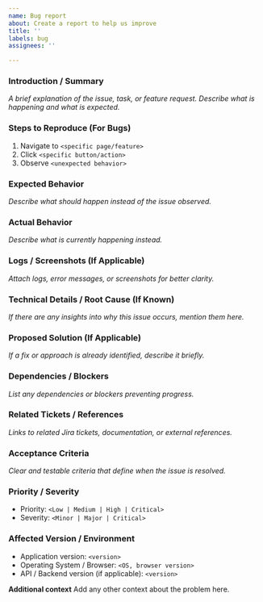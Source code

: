 ```yaml
---
name: Bug report
about: Create a report to help us improve
title: ''
labels: bug
assignees: ''

---
```


### **Introduction / Summary**  
_A brief explanation of the issue, task, or feature request. Describe what is happening and what is expected._  

### **Steps to Reproduce (For Bugs)**  
1. Navigate to `<specific page/feature>`  
2. Click `<specific button/action>`  
3. Observe `<unexpected behavior>`  

### **Expected Behavior**  
_Describe what should happen instead of the issue observed._  

### **Actual Behavior**  
_Describe what is currently happening instead._  

### **Logs / Screenshots (If Applicable)**  
_Attach logs, error messages, or screenshots for better clarity._  

### **Technical Details / Root Cause (If Known)**  
_If there are any insights into why this issue occurs, mention them here._  

### **Proposed Solution (If Applicable)**  
_If a fix or approach is already identified, describe it briefly._  

### **Dependencies / Blockers**  
_List any dependencies or blockers preventing progress._  

### **Related Tickets / References**  
_Links to related Jira tickets, documentation, or external references._  

### **Acceptance Criteria**  
_Clear and testable criteria that define when the issue is resolved._  

### **Priority / Severity**  
- Priority: `<Low | Medium | High | Critical>`  
- Severity: `<Minor | Major | Critical>`  

### **Affected Version / Environment**  
- Application version: `<version>`  
- Operating System / Browser: `<OS, browser version>`  
- API / Backend version (if applicable): `<version>`  

**Additional context**
Add any other context about the problem here.
